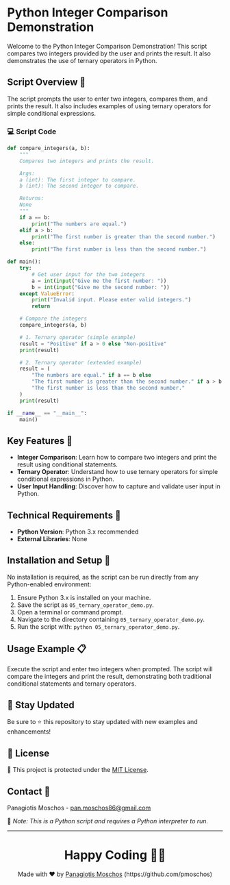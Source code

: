 # Python Integer Comparison Demonstration

Welcome to the Python Integer Comparison Demonstration! This script compares two integers provided by the user and prints the result. It also demonstrates the use of ternary operators in Python.

## Script Overview 📘

The script prompts the user to enter two integers, compares them, and prints the result. It also includes examples of using ternary operators for simple conditional expressions.

### :computer: Script Code

```python
def compare_integers(a, b):
    """
    Compares two integers and prints the result.

    Args:
    a (int): The first integer to compare.
    b (int): The second integer to compare.

    Returns:
    None
    """
    if a == b:
        print("The numbers are equal.")
    elif a > b:
        print("The first number is greater than the second number.")
    else:
        print("The first number is less than the second number.")

def main():
    try:
        # Get user input for the two integers
        a = int(input("Give me the first number: "))
        b = int(input("Give me the second number: "))
    except ValueError:
        print("Invalid input. Please enter valid integers.")
        return

    # Compare the integers
    compare_integers(a, b)

    # 1. Ternary operator (simple example)
    result = "Positive" if a > 0 else "Non-positive"
    print(result)

    # 2. Ternary operator (extended example)
    result = (
        "The numbers are equal." if a == b else
        "The first number is greater than the second number." if a > b else
        "The first number is less than the second number."
    )
    print(result)

if __name__ == "__main__":
    main()
```

## Key Features 🌟

- **Integer Comparison**: Learn how to compare two integers and print the result using conditional statements.
- **Ternary Operator**: Understand how to use ternary operators for simple conditional expressions in Python.
- **User Input Handling**: Discover how to capture and validate user input in Python.

## Technical Requirements 🔧

- **Python Version**: Python 3.x recommended
- **External Libraries**: None

## Installation and Setup 🚀

No installation is required, as the script can be run directly from any Python-enabled environment:

1. Ensure Python 3.x is installed on your machine.
2. Save the script as `05_ternary_operator_demo.py`.
3. Open a terminal or command prompt.
4. Navigate to the directory containing `05_ternary_operator_demo.py`.
5. Run the script with: `python 05_ternary_operator_demo.py`.

## Usage Example 📋

Execute the script and enter two integers when prompted. The script will compare the integers and print the result, demonstrating both traditional conditional statements and ternary operators.

## 📢 Stay Updated

Be sure to ⭐ this repository to stay updated with new examples and enhancements!

## 📄 License
🔐 This project is protected under the [MIT License](https://mit-license.org/).


## Contact 📧
Panagiotis Moschos - pan.moschos86@gmail.com

🔗 *Note: This is a Python script and requires a Python interpreter to run.*

---
<h1 align=center>Happy Coding 👨‍💻 </h1>

<p align="center">
  Made with ❤️ by 
  <a href="https://www.linkedin.com/in/panagiotis-moschos" target="_blank">
  Panagiotis Moschos</a> (https://github.com/pmoschos)
</p>
